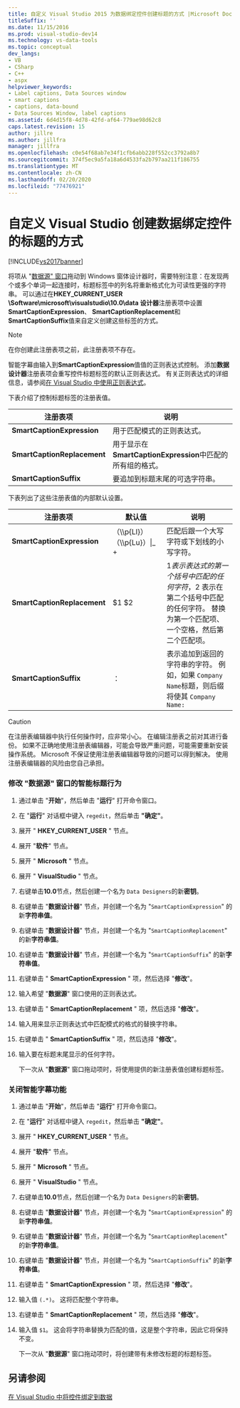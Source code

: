 ```yaml
---
title: 自定义 Visual Studio 2015 为数据绑定控件创建标题的方式 |Microsoft Docs
titleSuffix: ''
ms.date: 11/15/2016
ms.prod: visual-studio-dev14
ms.technology: vs-data-tools
ms.topic: conceptual
dev_langs:
- VB
- CSharp
- C++
- aspx
helpviewer_keywords:
- Label captions, Data Sources window
- smart captions
- captions, data-bound
- Data Sources Window, label captions
ms.assetid: 6d4d15f8-4d78-42fd-af64-779ae98d62c8
caps.latest.revision: 15
author: jillre
ms.author: jillfra
manager: jillfra
ms.openlocfilehash: c0e54f68ab7e34f1cfb6abb228f552cc3792a8b7
ms.sourcegitcommit: 374f5ec9a5fa18a6d4533fa2b797aa211f186755
ms.translationtype: MT
ms.contentlocale: zh-CN
ms.lasthandoff: 02/20/2020
ms.locfileid: "77476921"
---
```

# <a name="customize-how-visual-studio-creates-captions-for-data-bound-controls"></a>自定义 Visual Studio 创建数据绑定控件的标题的方式
[!INCLUDE[vs2017banner](../includes/vs2017banner.md)]

将项从 "[数据源" 窗口](https://msdn.microsoft.com/library/0d20f699-cc95-45b3-8ecb-c7edf1f67992)拖动到 Windows 窗体设计器时，需要特别注意：在发现两个或多个单词一起连接时，标题标签中的列名将重新格式化为可读性更强的字符串。 可以通过在**HKEY_CURRENT_USER \Software\microsoft\visualstudio\10.0\data 设计器**注册表项中设置**SmartCaptionExpression**、 **SmartCaptionReplacement**和**SmartCaptionSuffix**值来自定义创建这些标签的方式。

> [!NOTE]
> 在你创建此注册表项之前，此注册表项不存在。

 智能字幕由输入到**SmartCaptionExpression**值值的正则表达式控制。 添加**数据设计器**注册表项会重写控件标题标签的默认正则表达式。 有关正则表达式的详细信息，请参阅[在 Visual Studio 中使用正则表达式](../ide/using-regular-expressions-in-visual-studio.md)。

 下表介绍了控制标题标签的注册表值。

|注册表项|说明|
|-------------------|-----------------|
|**SmartCaptionExpression**|用于匹配模式的正则表达式。|
|**SmartCaptionReplacement**|用于显示在**SmartCaptionExpression**中匹配的所有组的格式。|
|**SmartCaptionSuffix**|要追加到标题末尾的可选字符串。|

 下表列出了这些注册表值的内部默认设置。

|注册表项|默认值|说明|
|-------------------|-------------------|-----------------|
|**SmartCaptionExpression**|（\\\p{Ll}）（\\\p{Lu}）&#124;_+|匹配后跟一个大写字符或下划线的小写字符。|
|**SmartCaptionReplacement**|$1 $2|$1 表示表达式的第一个括号中匹配的任何字符，$2 表示在第二个括号中匹配的任何字符。 替换为第一个匹配项、一个空格，然后第二个匹配项。|
|**SmartCaptionSuffix**|：|表示追加到返回的字符串的字符。 例如，如果 `Company Name`标题，则后缀将使其 `Company Name:`|

> [!CAUTION]
> 在注册表编辑器中执行任何操作时，应非常小心。 在编辑注册表之前对其进行备份。 如果不正确地使用注册表编辑器，可能会导致严重问题，可能需要重新安装操作系统。 Microsoft 不保证使用注册表编辑器导致的问题可以得到解决。 使用注册表编辑器的风险由您自己承担。

### <a name="to-modify-the-smart-captioning-behavior-of-the-data-sources-window"></a>修改 "数据源" 窗口的智能标题行为

1. 通过单击 "**开始**"，然后单击 "**运行**" 打开命令窗口。

2. 在 "**运行**" 对话框中键入 `regedit`，然后单击 **"确定"**。

3. 展开 " **HKEY_CURRENT_USER** " 节点。

4. 展开 "**软件**" 节点。

5. 展开 " **Microsoft** " 节点。

6. 展开 " **VisualStudio** " 节点。

7. 右键单击**10.0**节点，然后创建一个名为 `Data Designers`的新**密钥**。

8. 右键单击 "**数据设计器**" 节点，并创建一个名为 "`SmartCaptionExpression`" 的新**字符串值**。

9. 右键单击 "**数据设计器**" 节点，并创建一个名为 "`SmartCaptionReplacement`" 的新**字符串值**。

10. 右键单击 "**数据设计器**" 节点，并创建一个名为 "`SmartCaptionSuffix`" 的新**字符串值**。

11. 右键单击 " **SmartCaptionExpression** " 项，然后选择 "**修改**"。

12. 输入希望 "**数据源**" 窗口使用的正则表达式。

13. 右键单击 " **SmartCaptionReplacement** " 项，然后选择 "**修改**"。

14. 输入用来显示正则表达式中匹配模式的格式的替换字符串。

15. 右键单击 " **SmartCaptionSuffix** " 项，然后选择 "**修改**"。

16. 输入要在标题末尾显示的任何字符。

     下一次从 "**数据源**" 窗口拖动项时，将使用提供的新注册表值创建标题标签。

### <a name="to-turn-off-the-smart-captioning-feature"></a>关闭智能字幕功能

1. 通过单击 "**开始**"，然后单击 "**运行**" 打开命令窗口。

2. 在 "**运行**" 对话框中键入 `regedit`，然后单击 **"确定"**。

3. 展开 " **HKEY_CURRENT_USER** " 节点。

4. 展开 "**软件**" 节点。

5. 展开 " **Microsoft** " 节点。

6. 展开 " **VisualStudio** " 节点。

7. 右键单击**10.0**节点，然后创建一个名为 `Data Designers`的新**密钥**。

8. 右键单击 "**数据设计器**" 节点，并创建一个名为 "`SmartCaptionExpression`" 的新**字符串值**。

9. 右键单击 "**数据设计器**" 节点，并创建一个名为 "`SmartCaptionReplacement`" 的新**字符串值**。

10. 右键单击 "**数据设计器**" 节点，并创建一个名为 "`SmartCaptionSuffix`" 的新**字符串值**。

11. 右键单击 " **SmartCaptionExpression** " 项，然后选择 "**修改**"。

12. 输入值 `(.*)`。 这将匹配整个字符串。

13. 右键单击 " **SmartCaptionReplacement** " 项，然后选择 "**修改**"。

14. 输入值 `$1`。 这会将字符串替换为匹配的值，这是整个字符串，因此它将保持不变。

     下一次从 "**数据源**" 窗口拖动项时，将创建带有未修改标题的标题标签。

## <a name="see-also"></a>另请参阅
 [在 Visual Studio 中将控件绑定到数据](../data-tools/bind-controls-to-data-in-visual-studio.md)
